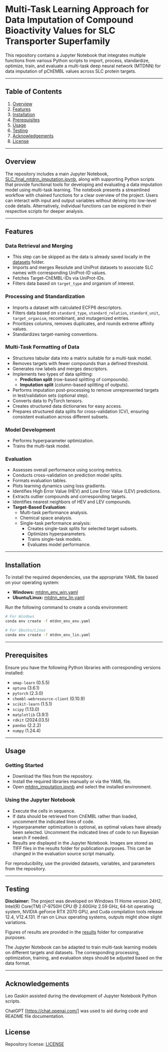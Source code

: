 # Multi-Task Learning Approach for Data Imputation of Compound Bioactivity Values for SLC Transporter Superfamily

This repository contains a Jupyter Notebook that integrates multiple functions from various Python scripts to import, process, standardize, optimize, train, and evaluate a multi-task deep neural network (MTDNN) for data imputation of pChEMBL values across SLC protein targets.

---

## Table of Contents

1. [Overview](#overview)
2. [Features](#features)
3. [Installation](#installation)
4. [Prerequisites](#prerequisites)
5. [Usage](#usage)
6. [Testing](#testing)
7. [Acknowledgements](#acknowledgements)
8. [License](#license)

---

## Overview

The repository includes a main Jupyter Notebook, [SLC_final_mtdnn_imputation.ipynb](./SLC_final_mtdnn_imputation.ipynb), along with supporting Python scripts that provide functional tools for developing and evaluating a data imputation model using multi-task learning. The notebook presents a streamlined workflow with chained functions for a clear overview of the project. Users can interact with input and output variables without delving into low-level code details. Alternatively, individual functions can be explored in their respective scripts for deeper analysis.

---

## Features

### **Data Retrieval and Merging**
- This step can be skipped as the data is already saved locally in the [datasets](./datasets) folder.
- Imports and merges Resolute and UniProt datasets to associate SLC names with corresponding UniProt-ID values.
- Fetches Target-ChEMBL-IDs via UniProt-IDs.
- Filters data based on `target_type` and organism of interest.

### **Processing and Standardization**
- Imports a dataset with calculated ECFP6 descriptors.
- Filters data based on `standard_type`, `standard_relation`, `standard_unit`, `target_organism`, recombinant, and mutagenized entries.
- Prioritizes columns, removes duplicates, and rounds extreme affinity values.
- Standardizes target-naming conventions.

### **Multi-Task Formatting of Data**
- Structures tabular data into a matrix suitable for a multi-task model.
- Removes targets with fewer compounds than a defined threshold.
- Generates row labels and merges descriptors.
- Implements two types of data splitting:
  - **Prediction split** (row-based splitting of compounds).
  - **Imputation split** (column-based splitting of outputs).
- Performs imputation post-processing to remove unrepresented targets in test/validation sets (optional step).
- Converts data to PyTorch tensors.
- Creates structured data dictionaries for easy access.
- Prepares structured data splits for cross-validation (CV), ensuring consistent evaluation across different subsets.

### **Model Development**
- Performs hyperparameter optimization.
- Trains the multi-task model.

### **Evaluation**
- Assesses overall performance using scoring metrics.
- Conducts cross-validation on prediction model splits.
- Formats evaluation tables.
- Plots learning dynamics using loss gradients.
- Identifies High Error Value (HEV) and Low Error Value (LEV) predictions.
- Extracts outlier compounds and corresponding targets.
- Identifies nearest neighbors of HEV and LEV compounds.
- **Target-Based Evaluation**:
  - Multi-task performance analysis.
  - Chemical space analysis.
  - Single-task performance analysis:
    - Creates single-task splits for selected target subsets.
    - Optimizes hyperparameters.
    - Trains single-task models.
    - Evaluates model performance.

---

## Installation

To install the required dependencies, use the appropriate YAML file based on your operating system:

- **Windows:** [mtdnn_env_win.yaml](./mtdnn_env_win.yaml)
- **Ubuntu/Linux:** [mtdnn_env_lin.yaml](./mtdnn_env_lin.yaml)

Run the following command to create a conda environment:

```sh
# For Windows
conda env create -f mtdnn_env_env.yaml  

# For Ubuntu/Linux
conda env create -f mtdnn_env_lin.yaml  
```

---

## Prerequisites

Ensure you have the following Python libraries with corresponding versions installed:
- `umap-learn` (0.5.5)
- `optuna` (3.6.1)
- `pytorch` (2.3.0)
- `chembl-webresource-client` (0.10.9)
- `scikit-learn` (1.5.1)
- `scipy` (1.13.0)
- `matplotlib` (3.9.1)
- `rdkit` (2024.03.5)
- `pandas` (2.2.2)
- `numpy` (1.24.4)

---

## Usage

### **Getting Started**

- Download the files from the repository.
- Install the required libraries manually or via the YAML file.
- Open [mtdnn_imputation.ipynb](./mtdnn_imputation.ipynb) and select the installed environment.

### **Using the Jupyter Notebook**

- Execute the cells in sequence.
- If data should be retrieved from ChEMBL rather than loaded, uncomment the indicated lines of code.
- Hyperparameter optimization is optional, as optimal values have already been selected. Uncomment the indicated lines of code to run Bayesian search if needed.
- Results are displayed in the Jupyter Notebook. Images are stored as TIFF files in the results folder for publication purposes. This can be changed in the evaluation source script manually.

For reproducibility, use the provided datasets, variables, and parameters from the repository.

---

## Testing

**Disclaimer:** The project was developed on Windows 11 Home version 24H2, Intel(R) Core(TM) i7-9750H CPU @ 2.60GHz 2.59 GHz, 64-bit operating system, NVIDIA geForce RTX 2070 GPU, and Cuda compilation tools release 12.4, V12.4.131. If ran on Linux operating systems, outputs might show slight variations.

Figures of results are provided in the [results](./results) folder for comparative purposes.

The Jupyter Notebook can be adapted to train multi-task learning models on different targets and datasets. The corresponding processing, optimization, training, and evaluation steps should be adjusted based on the data format.

---

## Acknowledgements

Leo Gaskin assisted during the development of Jupyter Notebook Python scripts.

ChatGPT [https://chat.openai.com/] was used to aid during code and README file documentation.

## License

Repository license: [LICENSE](./LICENSE)
